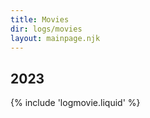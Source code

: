```yaml
---
title: Movies
dir: logs/movies
layout: mainpage.njk
---
```


## 2023

{% include 'logmovie.liquid' %}
